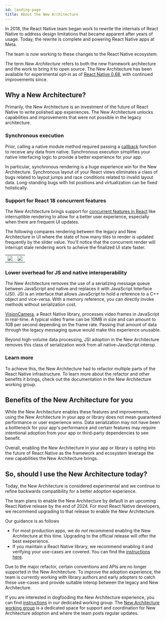 ```yaml
---
id: landing-page
title: About the New Architecture
---
```


In 2018, the React Native team began work to rewrite the internals of React Native to address design limitations that became apparent after years of usage. Today, the rewrite is complete and powering React Native apps at Meta.

The team is now working to these changes to the React Native ecosystem.

The term _New Architecture_ refers to both the new framework architecture and the work to bring it to open source. The New Architecture has been available for experimental opt-in as of [React Native 0.68](/blog/2022/03/30/version-068#opting-in-to-the-new-architecture), with continued improvements since.

## Why a New Architecture?

Primarily, the New Architecture is an investment of the future of React Native to write polished app experiences. The New Architecture unlocks capabilities and improvements that were not possible in the legacy architecture.

### Synchronous execution

Prior, calling a native module method required passing a [callback](https://reactnative.dev/docs/next/native-modules-ios#callbacks) function to receive any data from native. Synchronous execution simplifies your native interfacing logic to provide a better experience for your app.

In particular, synchronous rendering is a huge experience win for the New Architecture. Synchronous layout of your React views eliminates a class of bugs related to layout jumps and race conditions related to invalid layout data. Long-standing bugs with list positions and virtualization can be fixed holistically.

### Support for React 18 concurrent features

The New Architecture brings support for [concurrent features in React](https://react.dev/blog/2022/03/29/react-v18#what-is-concurrent-react) like interruptible rendering to allow for a better user experience, especially when there are frequent UI updates.

The following compares rendering between the legacy and New Architecture in UI where the state of how many tiles to render is updated frequently by the slider value. You'll notice that the concurrent render will interrupt stale rendering work to acheive the finalized UI state faster.

<table>
<tr>
 <td>
<img src="https://github.com/facebook/react-native-website/assets/1309636/1cbd2d34-0639-4c20-922b-abb43e951c07" />
</td>
 <td>
<img src="https://github.com/facebook/react-native-website/assets/1309636/a38cc835-0056-44e9-ab9d-4139752cd630" />
</td>
</tr>

</table>

### Lower overhead for JS and native interoperability

The New Architecture removes the use of a serializing message queue between JavaScript and native and replaces it with JavaScript Interface (JSI). JSI is an interface that allows JavaScript to hold a reference to a C++ object and vice-versa. With a memory reference, you can directly invoke methods without serialization cost.

[VisionCamera](https://github.com/mrousavy/react-native-vision-camera), a React Native library, processes video frames in JavaScript in real-time. A typical video frame can be 10MB in size and can amount to 1GB per second depending on the frame rate. Passing that amount of data through the legacy messaging queue would make this experience unusable.

Beyond high-volume data processing, JSI adoption in the New Architecture removes this class of serialization work from all native-JavaScript interop.

### Learn more

To achieve this, the New Architecture had to refactor multiple parts of the React Native infrastructure. To learn more about the refactor and other benefits it brings, check out the documentation in the New Architecture working group.

## Benefits of the New Architecture for you

While the New Architecture enables these features and improvements, using the New Architecture in your app or library does not mean guaranteed performance or user experience wins. Data serialization may not have been a bottleneck for your app's performance and certain features may require intentional adoption from your app or third-party dependencies to see benefit.

Overall, enabling the New Architecture in your app or library is opting into the future of React Native as the framework and ecosystem leverage the new capabilities the New Architecture brings.

## So, should I use the New Architecture today?

Today, the New Architecture is considered experimental and we continue to refine backwards compatibility for a better adoption experience.

The team plans to enable the New Architecture by default in an upcoming React Native release by the end of 2024. For most React Native developers, we recommend upgrading to that release to enable the New Architecture.

Our guidance is as follows

- For most production apps, we do _not_ recommend enabling the New Architecture at this time. Upgrading to the official release will offer the best exeperience.
- If you maintain a React Native library, we recommend enabling it and verifying your use-cases are covered. You can find the [instructions here](https://github.com/reactwg/react-native-new-architecture/blob/lunaleaps-move-docs-over/README.md#documentation).

Due to the major refactor, certain conventions and APIs are no longer supported in the New Architecture. To improve the adoption experience, the team is currently working with library authors and early adopters to catch these use-cases and provide suitable interop between the legacy and New Architecture.

If you are interested in dogfooding the New Architecture experience, you can find [instructions](https://github.com/reactwg/react-native-new-architecture/blob/lunaleaps-move-docs-over/README.md#documentation) in our dedicated working group. The [New Architecture working group](https://github.com/reactwg/react-native-new-architecture) is a dedicated space for support and coordination for New Architecture adoption and where the team posts regular updates.
